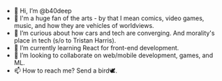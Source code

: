 - 👋 Hi, I’m @b40deep
- 💚 I'm a huge fan of the arts - by that I mean comics, video games, music, and how they are vehicles of worldviews.
- 👀 I’m curious about how cars and tech are converging. And morality's place in tech (s/o to Tristan Harris). 
- 🌱 I’m currently learning React for front-end development.
- 💞️ I’m looking to collaborate on web/mobile development, games, and ML.
- 📫 How to reach me?  Send a bird🕊.

<!---
b40deep/b40deep is a ✨ special ✨ repository because its `README.md` (this file) appears on your GitHub profile.
You can click the Preview link to take a look at your changes.
--->
